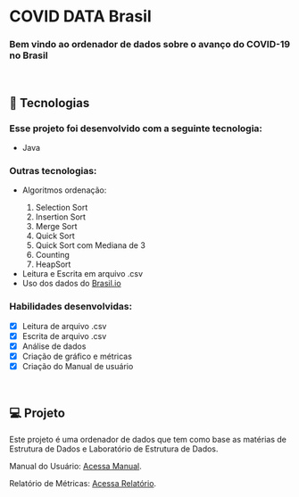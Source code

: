 # COVID DATA Brasil

### <b>Bem vindo</b> ao ordenador de dados sobre o avanço do COVID-19 no Brasil

<br>

## 🚀 Tecnologias

### Esse projeto foi desenvolvido com a seguinte tecnologia:

<ul>
  <li>Java</li>
</ul>

### Outras tecnologias:

<ul>
  <li>Algoritmos ordenação:</li>
    <ol>
        <li>Selection Sort</li>
        <li>Insertion Sort</li>
        <li>Merge Sort</li>
        <li>Quick Sort</li>
        <li>Quick Sort com Mediana de 3</li>
        <li>Counting</li>
        <li>HeapSort</li>
    </ol>
  <li>Leitura e Escrita em arquivo .csv</li>
  <li>Uso dos dados do <a href="https://brasil.io/covid19/">Brasil.io</a></li>
</ul>

### Habilidades desenvolvidas:
- [X] Leitura de arquivo .csv
- [X] Escrita de arquivo .csv
- [X] Análise de dados
- [X] Criação de gráfico e métricas
- [X] Criação do Manual de usuário

<br>

## 💻 Projeto

Este projeto é uma ordenador de dados que tem como base as matérias de Estrutura de Dados e Laboratório de Estrutura de Dados.

Manual do Usuário: <a href="https://google.com">Acessa Manual</a>.

Relatório de Métricas: <a href="https://google.com">Acessa Relatório</a>.